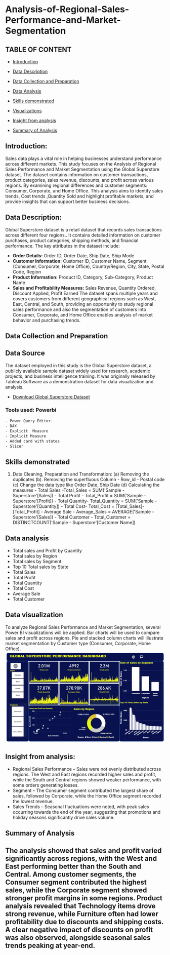 # Analysis-of-Regional-Sales-Performance-and-Market-Segmentation

## TABLE OF CONTENT

- [Introduction](#Introduction)

- [Data Description](#Data-Description)

- [Data Collection and Preparation](#Data-Collection-and-Preparation)

- [Data Analysis](#Data-Analysis)

- [Skills demonstrated](#Skills-demonstrated)

- [Visualizations](#Visualizations)

- [Insight from analysis](#Insight-from-analysis)

- [Summary of Analysis](#Summary-of-Analysis)



## Introduction:
Sales data plays a vital role in helping businesses understand performance across different markets. This study focuses on the Analysis of Regional Sales Performance and Market Segmentation using the Global Superstore dataset. The dataset contains information on customer transactions, product categories, sales revenue, discounts, and profit across various regions. By examining regional differences and customer segments: Consumer, Corporate, and Home Office. This analysis aims to identify sales trends, Cost trends ,Quantity Sold and  highlight profitable markets, and provide insights that can support better business decisions.

## Data Description: 
Global Superstore dataset is a  retail dataset that records sales transactions across different four regions.. It contains detailed information on customer purchases, product categories, shipping methods, and financial performance.
The key attributes in the dataset include:
 - **Order Details:** Order ID, Order Date, Ship Date, Ship Mode
 - **Customer Information:** Customer ID, Customer Name, Segment (Consumer, Corporate, Home Office), Country/Region, City, State, Postal Code, Region
 - **Product Information:** Product ID, Category, Sub-Category, Product Name
 - **Sales and Profitability Measures:**  Sales Revenue, Quantity Ordered, Discount Applied, Profit Earned
The dataset spans multiple years and covers customers from different geographical regions such as West, East, Central, and South, providing an opportunity to study regional sales performance and also the segmentation of customers into Consumer, Corporate, and Home Office enables analysis of market behavior and purchasing trends.

## Data Collection and Preparation
## Data Source
The dataset employed in this study is the Global Superstore dataset, a publicly available sample dataset widely used for research, academic projects, and business intelligence training. It was originally released by Tableau Software as a demonstration dataset for data visualization and analysis.
- [Download Global Superstore Dataset](Global_Superstore_Dataset_raw_file.csv)

### Tools used: Powerbi
    - Power Query Editor.
    - DAX
    - Explicit  Measure
    - Implicit Measure
    - Added card with states
    - Slicer
    
## Skills demonstrated
1. Data Cleaning, Preparation  and Transformation:
   (a)  Removing the duplicates
   (b). Removing the superfluous Column
          - Row_id
          - Postal code
    (c) Change the data type like Order Date, Ship Date
    (d) Calculating the measures
        - Total Sales -Total_Sales = SUM('Sample - Superstore'[Sales])
        - Total Profit - Total_Profit = SUM('Sample - Superstore'[Profit])
        - Total Quantity- Total_Quantity = SUM('Sample - Superstore'[Quantity])
        - Total Cost- Total_Cost = [Total_Sales]-[Total_Profit]
        - Average Sale - Average_Sales = AVERAGE('Sample - Superstore'[Sales])
        - Total Customer - Total_Customer = DISTINCTCOUNT('Sample - Superstore'[Customer Name])
   
## Data analysis
   - Total sales and Profit by Quantity
   - Total sales by Region
   - Total sales by Segment
   - Top 10 Total sales by State
   - Total Sales
   - Total Profit
   - Total Quantity
   - Total Cost
   - Average Sale
   - Total Customer


## Data visualization 
   To analyze Regional Sales Performance and Market Segmentation, several Power BI visualizations will be applied. Bar charts will be used to compare sales and profit across regions. Pie and stacked column charts will illustrate market segmentation by Customer type (Consumer, Corporate, Home Office).
![SALES_DASHBOAD](globals.png)

## Insight from analysis:
  - Regional Sales Performance – Sales were not evenly distributed across regions. The West and East regions recorded higher sales and profit, while the South and Central regions showed weaker performance, with some orders generating losses.
  - Segment – The Consumer segment contributed the largest share of sales, followed by Corporate, while the Home Office segment recorded the lowest revenue.
  - Sales Trends – Seasonal fluctuations were noted, with peak sales occurring towards the end of the year, suggesting that promotions and holiday seasons significantly drive sales volume.

## Summary of Analysis
  The analysis showed that sales and profit varied significantly across regions, with the West and East performing better than the South and Central. Among customer segments, the Consumer segment contributed the highest sales, while the Corporate segment showed stronger profit margins in some regions. Product analysis revealed that Technology items drove strong revenue, while Furniture often had lower profitability due to discounts and shipping costs. A clear negative impact of discounts on profit was also observed, alongside seasonal sales trends peaking at year-end.
  -

   
